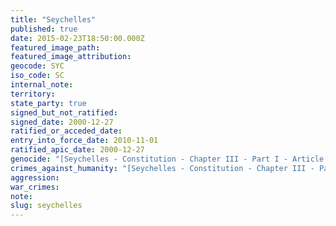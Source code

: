 ```yaml
---
title: "Seychelles"
published: true
date: 2015-02-23T18:50:00.000Z
featured_image_path:
featured_image_attribution:
geocode: SYC
iso_code: SC
internal_note:
territory:
state_party: true
signed_but_not_ratified:
signed_date: 2000-12-27
ratified_or_acceded_date:
entry_into_force_date: 2010-11-01
ratified_apic_date: 2000-12-27
genocide: "[Seychelles - Constitution - Chapter III - Part I - Article 19](https://iccdb.hrlc.net/data/doc/556/keyword/46/) [Genocide Act of 1969](http://www.seylii.org/sc/legislation/consolidated-act/88)"
crimes_against_humanity: "[Seychelles - Constitution - Chapter III - Part I - Article 19](https://iccdb.hrlc.net/data/doc/556/keyword/13/)"
aggression:
war_crimes:
note:
slug: seychelles
---
```

